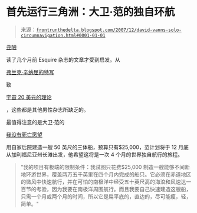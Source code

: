 <!--yml

类别：未分类

日期：2024 年 05 月 12 日 23:40:14

-->

# 首先运行三角洲：大卫·范的独自环航

> 来源：[`frontrunthedelta.blogspot.com/2007/12/david-vanns-solo-circumnavigation.html#0001-01-01`](https://frontrunthedelta.blogspot.com/2007/12/david-vanns-solo-circumnavigation.html#0001-01-01)

[丑陋](http://www.uglychart.com/)

读了几个月前 Esquire 杂志的文章才受到启发。从

[弗兰克·辛纳屈的特写](http://www.esquire.com/features/ESQ1003-OCT_SINATRA_rev_)

致

[宇宙 20 美元的理论](http://www.esquire.com/features/ESQ0303-MAR_20DOLLARS)

，这些都是其他男性杂志所缺乏的。

最值得注意的是大卫·范的

[我没有死亡愿望](http://www.esquire.com/features/sailing1207)

用自家后院建造一艘 50 英尺的三体船，预算只有$25,000，范计划将于 12 月底从加利福尼亚州长滩出发，他希望这将是一次 4 个月的世界独自航行的旅程。

> "我的项目有极端的限制条件：我试图只花费$25,000 制造一艘能够不间断地环游世界，覆盖两万五千英里在四个月内完成的船只。它必须在赤道地区的微风中快速航行，并在可怕的南极洋中经受五十英尺高的海浪和风速达一百节的考验，因为我要在南极洋周围航行。而且我要自己快速建造这艘船，只需一个月或两个月的时间，所以它是扁平底的，直边的，尽可能瘦，轻，简单。"
